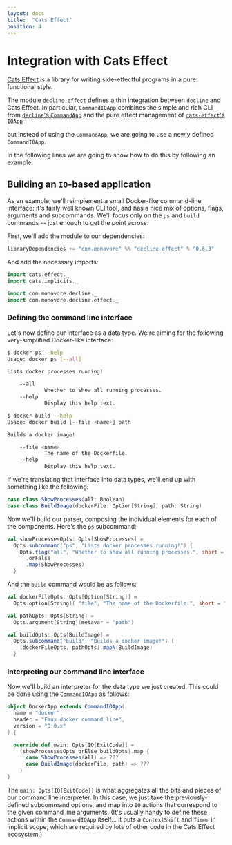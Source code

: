 ```yaml
---
layout: docs
title:  "Cats Effect"
position: 4
---
```


# Integration with Cats Effect

[Cats Effect](https://typelevel.org/cats-effect/) is a library 
for writing side-effectful programs in a pure functional style.

The module `decline-effect` defines a thin integration between `decline` and Cats Effect.
In particular, `CommandIOApp` combines
the simple and rich CLI from [`decline`'s `CommandApp`](./usage.html#defining-an-application)
and the pure effect management of [`cats-effect`'s `IOApp`](https://typelevel.org/cats-effect/datatypes/ioapp.html)

but instead of using the `CommandApp`, we are going to use a newly defined `CommandIOApp`.

In the following lines we are going to show how to do this by following an example.

## Building an `IO`-based application

As an example, we'll reimplement a small Docker-like command-line interface:
it's fairly well known CLI tool, and has a nice mix of options, flags, arguments and subcommands.
We'll focus only on the `ps` and `build` commands -- just enough to get the point across.

First, we'll add the module to our dependencies:

```scala
libraryDependencies += "com.monovore" %% "decline-effect" % "0.6.3"
```

And add the necessary imports:

```scala mdoc:to-string
import cats.effect._
import cats.implicits._

import com.monovore.decline._
import com.monovore.decline.effect._
```

### Defining the command line interface

Let's now define our interface as a data type.
We're aiming for the following very-simplified Docker-like interface:

```bash
$ docker ps --help
Usage: docker ps [--all]

Lists docker processes running!

    --all
            Whether to show all running processes.
    --help
            Display this help text.
```

```bash
$ docker build --help
Usage: docker build [--file <name>] path

Builds a docker image!

    --file <name>
            The name of the Dockerfile.
    --help
            Display this help text.
```

If we're translating that interface into data types, we'll end up with something like the following:

```scala mdoc:to-string
case class ShowProcesses(all: Boolean)
case class BuildImage(dockerFile: Option[String], path: String)
```

Now we'll build our parser, composing the individual elements for each of the components.
Here's the `ps` subcommand:

```scala mdoc:to-string
val showProcessesOpts: Opts[ShowProcesses] =
  Opts.subcommand("ps", "Lists docker processes running!") {
    Opts.flag("all", "Whether to show all running processes.", short = "a")
      .orFalse
      .map(ShowProcesses)
  }
```

And the `build` command would be as follows:

```scala mdoc:to-string
val dockerFileOpts: Opts[Option[String]] =
  Opts.option[String]( "file", "The name of the Dockerfile.", short = "f" ).orNone

val pathOpts: Opts[String] =
  Opts.argument[String](metavar = "path")

val buildOpts: Opts[BuildImage] =
  Opts.subcommand("build", "Builds a docker image!") {
    (dockerFileOpts, pathOpts).mapN(BuildImage)
  }
```

### Interpreting our command line interface

Now we'll build an interpreter for the data type we just created.
This could be done using the `CommandIOApp` as follows:

```scala mdoc:to-string
object DockerApp extends CommandIOApp(
  name = "docker",
  header = "Faux docker command line",
  version = "0.0.x"
) {

  override def main: Opts[IO[ExitCode]] =
    (showProcessesOpts orElse buildOpts).map {
      case ShowProcesses(all) => ???
      case BuildImage(dockerFile, path) => ???
    }
}
```

The `main: Opts[IO[ExitCode]]` is what aggregates all the bits and pieces of our command line interpreter.
In this case, we just take the previously-defined subcommand options,
and map into `IO` actions that correspond to the given command line arguments.
(It's usually handy to define these actions within the `CommandIOApp` itself...
it puts a `ContextShift` and `Timer` in implicit scope,
which are required by lots of other code in the Cats Effect ecosystem.)